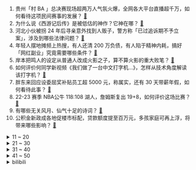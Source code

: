 1. 贵州「村 BA 」总决赛现场超两万人气氛火爆，全网各大平台直播超千万，如何看待这项民间赛事的发展？ [:link:](https://www.zhihu.com/question/591947683)
2. 为什么说《西游记后传》是被低估的神作？它神在哪？ [:link:](https://www.zhihu.com/question/542181254)
3. 河北小伙被拐 24 年后寻亲意外找到人贩子，警方称「已过追诉期不予立案」，涉及到哪些法律问题？ [:link:](https://www.zhihu.com/question/591976747)
4. 年轻人摆地摊频上热搜，有人还清 200 万负债，有人陷于精神内耗，搞好「网红副业」究竟需要哪些条件？ [:link:](https://www.zhihu.com/question/591957799)
5. 岸本把鸣人的设定从普通人改成火影之子，算不算火影的重大败笔？ [:link:](https://www.zhihu.com/question/576774021)
6. 如何评价何同学新视频《我们做了一台中文打字机…》，怎样从技术角度解读该打字机？ [:link:](https://www.zhihu.com/question/591990651)
7. 胖东来回应设委屈奖补贴员工超 5000 元，称属实，还有 30 天带薪年假，如何看待此事？ [:link:](https://www.zhihu.com/question/592007059)
8. 22-23 赛季 NBA公牛 118:108 湖人，詹姆斯复出 19+8，如何评价这场比赛？ [:link:](https://www.zhihu.com/question/592056062)
9. 有哪些无关风月、仙气十足的诗词？ [:link:](https://www.zhihu.com/question/506083101)
10. 公积金新政成各地促楼市标配，贷款额度提至百万元，多孩家庭可再上浮，将带来哪些影响？ [:link:](https://www.zhihu.com/question/591936899)
<details>
<summary>11 ~ 20</summary>

11. 桥水投资创始人达利欧称「世界正处于『危险的边缘』，或面临三个『地震式』剧变」，哪些信息值得关注？ [:link:](https://www.zhihu.com/question/591964085)
12. 如何看待全国各地古镇相似度高达 99%，连「特色小吃」都一模一样？为何会出现这一局面？ [:link:](https://www.zhihu.com/question/591935274)
13. 建行董事长田国立表示房地产开发暴利时代已过，靠买房赚钱很难了，如何解读此观点？房价未来还会涨吗？ [:link:](https://www.zhihu.com/question/591969316)
14. 《铃芽之旅》中的椅子为什么是三条腿？ [:link:](https://www.zhihu.com/question/591693780)
15. 为什么米哈游会去做回合制游戏？ [:link:](https://www.zhihu.com/question/591776561)
16. 如何看待 2023 年 3 月 27 日A股市场？ [:link:](https://www.zhihu.com/question/592001992)
17. 岸本齐史为什么不让油女志乃参加佐助夺回战？ [:link:](https://www.zhihu.com/question/540974244)
18. 喜欢并享受一个人独处，这样正常吗？ [:link:](https://www.zhihu.com/question/583302635)
19. IMF 预计「2023 年中国对世界经济增长的贡献率将达到三分之一」，哪些信息值得关注？ [:link:](https://www.zhihu.com/question/591965514)
20. 媒体称一日本男子在北京被捕，或涉间谍活动，有哪些信息值得关注？ [:link:](https://www.zhihu.com/question/591971106)
</details>
<details>
<summary>21 ~ 30</summary>

21. 孩子哪个瞬间让你突然觉得好幸福? [:link:](https://www.zhihu.com/question/476314541)
22. 敏感体质星人选择什么样的产品，可以有效避雷？ [:link:](https://www.zhihu.com/question/591813054)
23. 洪都拉斯宣布与台湾「断交」，释放了什么信号？哪些信息值得关注？ [:link:](https://www.zhihu.com/question/591938056)
24. 电影《不止不休》中有哪些不易察觉的细节？ [:link:](https://www.zhihu.com/question/591476692)
25. 你认为的最舒服的生活状态是什么？ [:link:](https://www.zhihu.com/question/271421721)
26. 2023 LPL 春季赛 WBG 2:1 RA 收官常规赛，如何评价这场比赛？ [:link:](https://www.zhihu.com/question/591983954)
27. 大学生日常学习到底是使用 iPad Pro 还是买个笔记本？ [:link:](https://www.zhihu.com/question/591221197)
28. 男生上微积分课发现台下仅自己 1 人，教授仍讲得声情并茂，如何评价这一现象？ [:link:](https://www.zhihu.com/question/591772909)
29. 2023年，是在燃油车大降价中捡漏，还是直接入手新能源汽车更合适？ [:link:](https://www.zhihu.com/question/589955546)
30. 《海贼王》最新话中红发一刀秒基德，余波镇基拉，你怎么看？ [:link:](https://www.zhihu.com/question/591572262)
</details>
<details>
<summary>31 ~ 40</summary>

31. 游戏《卧龙：苍天陨落》里有哪些细思恐极的细节？ [:link:](https://www.zhihu.com/question/587722948)
32. 三体人为什么不在罗辑睡觉的时候进攻？ [:link:](https://www.zhihu.com/question/323948234)
33. 如何看待战锤40K狮王回归，以及新版本故事背景的更新？ [:link:](https://www.zhihu.com/question/591369386)
34. 敬酒的时候说什么话？ [:link:](https://www.zhihu.com/question/269281662)
35. 如何评价2022年法考主观题？ [:link:](https://www.zhihu.com/question/591956655)
36. 如何跟孩子解释「为什么黑色的花特别少见呢」？ [:link:](https://www.zhihu.com/question/499991661)
37. 可以推荐一首你的单曲循环吗？ [:link:](https://www.zhihu.com/question/591524563)
38. 如何评价《铃芽之旅》? [:link:](https://www.zhihu.com/question/591783374)
39. 瑞士金融监管机构发表声明，称已达减记条件，指示瑞信完全减记 AT1 债券，将对债券市场带来哪些影响？ [:link:](https://www.zhihu.com/question/591430315)
40. 《流浪地球》系列电影中，为什么要把地球推离太阳系，而不是建造飞船离开？ [:link:](https://www.zhihu.com/question/591105506)
</details>
<details>
<summary>41 ~ 50</summary>

41. 海信电视新品 E8K ，千级分区，XDR 级 MiniLED ，能否成为 23 年画质最卷的百吋大屏? [:link:](https://www.zhihu.com/question/591456424)
42. 记者调查称多人证实「海南临高 13 岁女孩被霸凌」，目击者称她当时被打蒙了，如何从根本上杜绝校园暴力？ [:link:](https://www.zhihu.com/question/591970360)
43. 那些考研复试逆袭的复试达人，都是怎么打动导师的？ [:link:](https://www.zhihu.com/question/589700332)
44. 国内有哪些研究数据库的高校和团队？ [:link:](https://www.zhihu.com/question/287245041)
45. 成龙哽咽称市场不需要动作演员了，现在一定要长得好看多好的功夫没用，如何看待此观点？动作演员处境如何？ [:link:](https://www.zhihu.com/question/591968111)
46. 有什么适合油痘肌的护肤品？ [:link:](https://www.zhihu.com/question/287127316)
47. 有哪些你觉得很好看的野花野草? [:link:](https://www.zhihu.com/question/590364700)
48. 如何评价华为 3 月 23 日发布的华为 Mate X3 折叠屏？ [:link:](https://www.zhihu.com/question/591400767)
49. 普京表示俄罗斯将在白俄罗斯部署战术核武器，并表示「在做与美国一样的事情」，对此如何解读？ [:link:](https://www.zhihu.com/question/591937221)
50. 作为已婚男士，你回家会拥抱老婆吗？ [:link:](https://www.zhihu.com/question/590744686)
</details><details>
<summary>bilibili</summary>

1. 狗是谁？（3） [:link:](//www.bilibili.com/video/BV1vN411K7e9)
2. 【何同学】我们做了一台中文打字机... [:link:](//www.bilibili.com/video/BV1Sk4y1471G)
3. 现在小龙虾团购如此之便宜，便宜到你看完还想再吃吗？一分价钱一分货，便宜真的没好货！ [:link:](//www.bilibili.com/video/BV1Pc411L7Zh)
4. 《上下五千年》带解析，建议逐帧观看～ [:link:](//www.bilibili.com/video/BV1Rc41157go)
5. 三年之约！极致还原！《铃芽之旅》真人版！ [:link:](//www.bilibili.com/video/BV1xk4y147oL)
6. 当历史老师突然在课堂上打开了刺客信条... [:link:](//www.bilibili.com/video/BV1M84y137gb)
7. 大臣是铃芽的隐喻？《铃芽之旅》深度解读，新海诚的灾难哲学与人情温暖 [:link:](//www.bilibili.com/video/BV1Y84y137AC)
8. 评分7.5！惊喜or拉胯？新海诚新作铃芽之旅Day1影评！ [:link:](//www.bilibili.com/video/BV1HM411g79r)
9. 听说我们不害怕，密室员工掏出了电锯... [:link:](//www.bilibili.com/video/BV12M411u7AM)
10. 下棋 逃脱的关键在于 有没有一个人在远方等你 [:link:](//www.bilibili.com/video/BV1EL411R7iq)
<details>
<summary>11 ~ 20</summary>

11. 花3天做一碗面，居然只能卖10来块钱？ [:link:](//www.bilibili.com/video/BV1Rk4y1x7Vt)
12. 国风才是真顶流！那英马嘉祺神级翻唱《兰亭序》｜声生不息宝岛季 [:link:](//www.bilibili.com/video/BV1Zo4y1W7dS)
13. 《小川同学是女生》 [:link:](//www.bilibili.com/video/BV17g4y1W75y)
14. 几块破纸板能做出什么大片......卧槽？！？！ [:link:](//www.bilibili.com/video/BV1uo4y1x7zw)
15. 比亚迪998！这种车我再也不想开第二次！！ [:link:](//www.bilibili.com/video/BV1oV4y1X754)
16. 消防局如何点燃旧金山？【神奇组织05】 [:link:](//www.bilibili.com/video/BV1Ug4y1W7KB)
17. 胖富豪带女同事在东北夜店花四位数找刺激，场面真是太狂野了！【还愿挑战ep20-夜未央disco】 [:link:](//www.bilibili.com/video/BV1k84y1u7Be)
18. 奶爆新番！四月最值得期待的10部动画！快醒醒这次真的能看了！【泛式】 [:link:](//www.bilibili.com/video/BV1LN411K78D)
19. 当我学会了女生穿搭，回不去了！ [:link:](//www.bilibili.com/video/BV1wc41177rK)
20. 现实中水和岩浆相碰，会发生什么？【失败版/非科普/娱乐视频】 [:link:](//www.bilibili.com/video/BV1th411G7HS)
</details>
<details>
<summary>21 ~ 30</summary>

21. 这次，你的硬币可以兑换成真的了！ [:link:](//www.bilibili.com/video/BV1EM4y1z7LZ)
22. 这个游戏出现在21世纪还是太抽象了！！ [:link:](//www.bilibili.com/video/BV1N84y1G7QP)
23. 你画你的我猜我的（3） [:link:](//www.bilibili.com/video/BV1Zk4y147qs)
24. 最快赚钱世界纪录：6分钟赚24421金币！只需快这半秒就足够了！ [:link:](//www.bilibili.com/video/BV1aY4y1Q7wv)
25. 《崩坏：星穹铁道》前瞻特别节目 [:link:](//www.bilibili.com/video/BV1ms4y1S7Q4)
26. 一块石头能弹300次？慢放120倍，三分钟学会打水漂！ [:link:](//www.bilibili.com/video/BV1px4y1A7E8)
27. 凌晨出门寻觅！好吃痛哭流涕！ [:link:](//www.bilibili.com/video/BV1hN411K7fq)
28. 为了学会这段舞蹈，我自制了一个【艺术装置】 [:link:](//www.bilibili.com/video/BV1oX4y1d7NQ)
29. 【鬼谷说】鲤形目：学好数理化，淡水称王霸 [:link:](//www.bilibili.com/video/BV1sx4y1A7ZD)
30. 举手之劳成就你我他方便，拜拜的时候暖到我了， #内容过于真实 #骑士 #记录美好回忆 [:link:](//www.bilibili.com/video/BV1ok4y1x7rw)
</details>
<details>
<summary>31 ~ 40</summary>

31. 优 美 的 南 京 话 [:link:](//www.bilibili.com/video/BV1Co4y1s7mV)
32. 真的有人吃这玩意吗？？？ [:link:](//www.bilibili.com/video/BV1ps4y1S7iP)
33. “好兄弟就要互帮互助！——不玩难受难受也玩” [:link:](//www.bilibili.com/video/BV1ah411G7sn)
34. 我裂开 [:link:](//www.bilibili.com/video/BV1Vv4y1V7uR)
35. 当我们在校园合唱节中唱你被骗了…… [:link:](//www.bilibili.com/video/BV1mv4y157NA)
36. 《棕 熊 的 鲑 鱼 盛 宴》 [:link:](//www.bilibili.com/video/BV18M411g7Fx)
37. 第22国环球骑行到达世界第2小国:摩纳哥 [:link:](//www.bilibili.com/video/BV13c411779c)
38. TA来了！是你们期望的教辅！（一轮复习用，这届高三不适合） [:link:](//www.bilibili.com/video/BV1H24y1773U)
39. 米山舞新动画来了！泽野弘之 x 秦基博 x 荒木哲郎buff叠满! [:link:](//www.bilibili.com/video/BV1Us4y1E79U)
40. 四川，它...它复活了！！ [:link:](//www.bilibili.com/video/BV1Tg4y1s7YP)
</details>
<details>
<summary>41 ~ 50</summary>

41. 【全网首发】球王归来！梅西800球全记录！还记得你是从哪一球入坑的吗~ [:link:](//www.bilibili.com/video/BV19Y4y1U7Vd)
42. 【神里】⚡你能忍受王手的洗脑么⚡汪⚡ [:link:](//www.bilibili.com/video/BV1iX4y1d7oe)
43. 10只龙虾熬一颗糖果 吃一口有多神奇？ [:link:](//www.bilibili.com/video/BV1mT411z77h)
44. 学生：这把高端局！ [:link:](//www.bilibili.com/video/BV1EL411D7eH)
45. 做人没必要太正常 [:link:](//www.bilibili.com/video/BV1AX4y1o7Qj)
46. 粉丝不会化妆 明星化妆师在线改妆 [:link:](//www.bilibili.com/video/BV1Ek4y147yK)
47. 我在全中国到处认爷爷？ [:link:](//www.bilibili.com/video/BV1PX4y1o742)
48. 【了不起的狐哥】告一段落……谢谢支持！ [:link:](//www.bilibili.com/video/BV19T411B77z)
49. 这不是全国统一的吗？！ [:link:](//www.bilibili.com/video/BV13c411L7gB)
50. 情侣千万不要玩的默契挑战！！！ [:link:](//www.bilibili.com/video/BV1gM4y1z7hd)
</details>
<details>
<summary>51 ~ 60</summary>

51. 午夜现场！高速连环命案竟然全是出自小孩之手...... [:link:](//www.bilibili.com/video/BV1AM4y1z7XS)
52. 我是如何快速学习一个领域的 [:link:](//www.bilibili.com/video/BV11o4y1s7VY)
53. 一百三十五万粉感谢！！！ [:link:](//www.bilibili.com/video/BV1FY4y1S7p5)
54. 【原神手书】活着，是为了让生命如花般绽放  迪希雅 x 迪娜泽黛 「Bloom」 [:link:](//www.bilibili.com/video/BV1Tx4y1A7Ch)
55. 植物大战僵尸的真面貌？ [:link:](//www.bilibili.com/video/BV1hL411D7MU)
56. 【原神/申鹤】⚡灵符化炼 霜傀万千 他日得道 三眼五显⚡ [:link:](//www.bilibili.com/video/BV1Qc41157Fq)
57. 这首诡谲的《无人区玫瑰》原唱来啦！自己与自己激情对唱 [:link:](//www.bilibili.com/video/BV1aT411z7Tk)
58. 爸，有人找你…|隐士典狱长 [:link:](//www.bilibili.com/video/BV1dM411u7Wq)
59. 骑行归来在乡村，今天去乡里蹭饭，花30块舒舒服服泡个温泉 [:link:](//www.bilibili.com/video/BV1PT411z7Nv)
60. 关羽3大终极技巧！史诗级加强！ [:link:](//www.bilibili.com/video/BV17g4y1s7Ws)
</details>
<details>
<summary>61 ~ 70</summary>

61. 【MrBeast精选】我请了一位刺客来追杀我 [:link:](//www.bilibili.com/video/BV1784y137sT)
62. 这里是！为我所统帅的战场！！！ [:link:](//www.bilibili.com/video/BV1EM411g7zu)
63. 关于我夸了土耳其人的老婆他，直接给我免单这件事 [:link:](//www.bilibili.com/video/BV1gc411L7fB)
64. 我终于理解为什么有人不喜欢吃早餐了！ [:link:](//www.bilibili.com/video/BV1Lv4y157xw)
65. 【TF家族】《一起去做的N件事》第十九件事：一起来捉迷藏吧 [:link:](//www.bilibili.com/video/BV1QM4y1B7n4)
66. 这人怎么把【Empty Love】弹得噼里啪啦的啊啊啊！打击乐吉他？ [:link:](//www.bilibili.com/video/BV16m4y1k7Zg)
67. 这操作放眼整个王者也是非常炸裂的！！！ [:link:](//www.bilibili.com/video/BV1184y1378C)
68. 剪视频的时候我真的被变态吐了 [:link:](//www.bilibili.com/video/BV1gc411L7Co)
69. 网恋有风险，奔现需谨慎 [:link:](//www.bilibili.com/video/BV1cM4y1z7D4)
70. 《 绿 色 炸 鸡 》 [:link:](//www.bilibili.com/video/BV1XL411D7az)
</details>
<details>
<summary>71 ~ 80</summary>

71. 你可曾见过如此丝滑的魂斗罗通关？ [:link:](//www.bilibili.com/video/BV1Nk4y147Nu)
72. 快和你的好兄弟一起跳!【猛男版】trouble maker [:link:](//www.bilibili.com/video/BV1wT411z7bM)
73. “仅此127秒，新海诚中那些令人无法释怀的台词与画面“ [:link:](//www.bilibili.com/video/BV1oT411679Y)
74. 警花第一次体验吃生腌海鲜，点了满满一大桌，越吃越上头 [:link:](//www.bilibili.com/video/BV1PL411R7dq)
75. 拒绝“感动中国”提名，一个德国人在广西深山的“教育实验”【寻找·卢安克】 [:link:](//www.bilibili.com/video/BV1pX4y1o7Qs)
76. 【建议全文背诵】一句话反杀道德绑架 [:link:](//www.bilibili.com/video/BV1rg4y1x73E)
77. 老夫子：这才是完美的一技能！ [:link:](//www.bilibili.com/video/BV19k4y1x7R5)
78. "如果你错过了这个Escape MV 真的会很可惜" [:link:](//www.bilibili.com/video/BV1SY4y1D7Jo)
79. 害怕！神秘人邀请我来中缅边境，这火烧猪真的不是诱饵吗 [:link:](//www.bilibili.com/video/BV1n24y177Gw)
80. 绑架通风井里的小奶猫，战绩7:5，我方损失老板一人 [:link:](//www.bilibili.com/video/BV1FL411R7Jt)
</details>
<details>
<summary>81 ~ 90</summary>

81. 赎走这样的男花魁你愿意出多少 [:link:](//www.bilibili.com/video/BV1yk4y1x7fF)
82. 成为大四的特殊待遇 [:link:](//www.bilibili.com/video/BV1Sx4y1w7t5)
83. 上镜丑？我研究了易梦玲拍照法️...发现90%模特竟然都这么拍！ [:link:](//www.bilibili.com/video/BV12L411Q7Pk)
84. 《 代 父 从 军 》 [:link:](//www.bilibili.com/video/BV1us4y1H7Th)
85. 亵渎 + 唾于我面 [:link:](//www.bilibili.com/video/BV1zV4y1X7PJ)
86. "啊!我关错发动机了!"详解复兴航空235号班机空难 [:link:](//www.bilibili.com/video/BV13L411R7CU)
87. 微醺版《百年孤寂》 [:link:](//www.bilibili.com/video/BV1gg4y1s7jN)
88. 灭火球到底好不好用？ [:link:](//www.bilibili.com/video/BV1tc41177TC)
89. 【原神】上热门 [:link:](//www.bilibili.com/video/BV1D24y1j73W)
90. 闹够了没（拔枪）【Theshy的奇妙冒险08】 [:link:](//www.bilibili.com/video/BV1Xk4y1x7fE)
</details>
<details>
<summary>91 ~ 100</summary>

91. pdd这个盲盒真的不算诈骗吗？在线等！很急！ [:link:](//www.bilibili.com/video/BV17T411r7uw)
92. “ 中 国 人 诱 捕 器 ” [:link:](//www.bilibili.com/video/BV1uL41197Pn)
93. 小狗想抱抱你 [:link:](//www.bilibili.com/video/BV1FT411z7F8)
94. 浅谈秦始皇陵兵马俑的最新考古发现：某些论文站不住脚了 [:link:](//www.bilibili.com/video/BV15M4y1z7PS)
95. 一个人去吃饭的路上，有棵树治好了我的孤独。 [:link:](//www.bilibili.com/video/BV1UM411u7eQ)
96. 请..请问男孩子这样撒娇正常吗？.. [:link:](//www.bilibili.com/video/BV1284y137v5)
97. 长大后才发现，我有一个如此“低俗“的童年…… [:link:](//www.bilibili.com/video/BV19V4y1X737)
98. 来一次灵魂之间的交流 [:link:](//www.bilibili.com/video/BV1zX4y1d7NR)
99. “我的脚就这么廉价？”全网热议的巨婴事件反转：逼疯一个人太容易 [:link:](//www.bilibili.com/video/BV1tX4y1d7bj)
100. 上海.名厨本帮馆 厨子探店¥189 [:link:](//www.bilibili.com/video/BV1BM411u7uU)
</details></details>